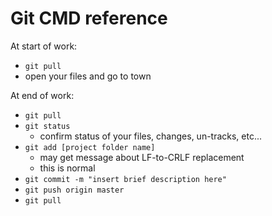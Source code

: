# Git CMD reference

At start of work:
- `git pull`
- open your files and go to town

At end of work:
- `git pull`
- `git status`
    - confirm status of your files, changes, un-tracks, etc...
- `git add [project folder name]`
    - may get message about LF-to-CRLF replacement
    - this is normal
- `git commit -m "insert brief description here"`
- `git push origin master`
- `git pull`
